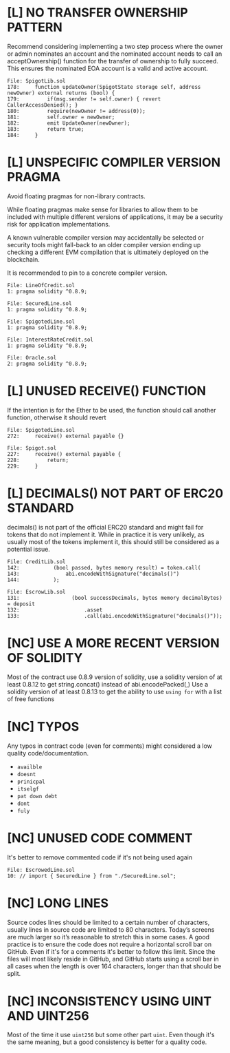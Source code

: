 # [L] NO TRANSFER OWNERSHIP PATTERN

Recommend considering implementing a two step process where the owner or admin nominates an account and the nominated account needs to call an acceptOwnership() function for the transfer of ownership to fully succeed. This ensures the nominated EOA account is a valid and active account.

```solidity
File: SpigotLib.sol
178:     function updateOwner(SpigotState storage self, address newOwner) external returns (bool) {
179:         if(msg.sender != self.owner) { revert CallerAccessDenied(); }
180:         require(newOwner != address(0));
181:         self.owner = newOwner;
182:         emit UpdateOwner(newOwner);
183:         return true;
184:     }
```

# [L] UNSPECIFIC COMPILER VERSION PRAGMA

Avoid floating pragmas for non-library contracts.

While floating pragmas make sense for libraries to allow them to be included with multiple different versions of applications, it may be a security risk for application implementations.

A known vulnerable compiler version may accidentally be selected or security tools might fall-back to an older compiler version ending up checking a different EVM compilation that is ultimately deployed on the blockchain.

It is recommended to pin to a concrete compiler version.

```solidity
File: LineOfCredit.sol
1: pragma solidity ^0.8.9;

File: SecuredLine.sol
1: pragma solidity ^0.8.9;

File: SpigotedLine.sol
1: pragma solidity ^0.8.9;

File: InterestRateCredit.sol
1: pragma solidity ^0.8.9;

File: Oracle.sol
2: pragma solidity ^0.8.9;
```

# [L] UNUSED RECEIVE() FUNCTION

If the intention is for the Ether to be used, the function should call another function, otherwise it should revert

```solidity
File: SpigotedLine.sol
272:     receive() external payable {}
```

```solidity
File: Spigot.sol
227:     receive() external payable {
228:         return;
229:     }
```

# [L] DECIMALS() NOT PART OF ERC20 STANDARD

decimals() is not part of the official ERC20 standard and might fail for tokens that do not implement it. While in practice it is very unlikely, as usually most of the tokens implement it, this should still be considered as a potential issue.

```solidity
File: CreditLib.sol
142:           (bool passed, bytes memory result) = token.call(
143:               abi.encodeWithSignature("decimals()")
144:           );
```

```solidity
File: EscrowLib.sol
131:                 (bool successDecimals, bytes memory decimalBytes) = deposit
132:                     .asset
133:                     .call(abi.encodeWithSignature("decimals()"));
```

# [NC] USE A MORE RECENT VERSION OF SOLIDITY

Most of the contract use 0.8.9 version of solidity, use a solidity version of at least 0.8.12 to get string.concat() instead of abi.encodePacked(,) Use a solidity version of at least 0.8.13 to get the ability to use `using for` with a list of free functions

# [NC] TYPOS

Any typos in contract code (even for comments) might considered a low quality code/documentation.

- `availble`
- `doesnt`
- `prinicpal`
- `itselgf`
- `pat down debt`
- `dont`
- `fuly`

# [NC] UNUSED CODE COMMENT

It's better to remove commented code if it's not being used again

```solidity
File: EscrowedLine.sol
10: // import { SecuredLine } from "./SecuredLine.sol";
```

# [NC] LONG LINES

Source codes lines should be limited to a certain number of characters, usually lines in source code are limited to 80 characters. Today’s screens are much larger so it’s reasonable to stretch this in some cases. A good practice is to ensure the code does not require a horizontal scroll bar on GitHub. Even if it's for a comments it's better to follow this limit. Since the files will most likely reside in GitHub, and GitHub starts using a scroll bar in all cases when the length is over 164 characters, longer than that should be split.

# [NC] INCONSISTENCY USING UINT AND UINT256

Most of the time it use `uint256` but some other part `uint`. Even though it's the same meaning, but a good consistency is better for a quality code. 

